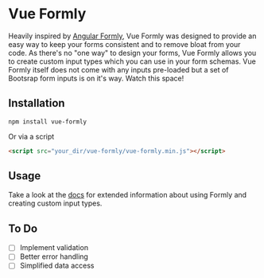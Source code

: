 # Vue Formly

Heavily inspired by [Angular Formly](http://angular-formly.com/), Vue Formly was designed to provide an easy way to keep your forms consistent and to remove bloat from your code. As there's no "one way" to design your forms, Vue Formly allows you to create custom input types which you can use in your form schemas. Vue Formly itself does not come with any inputs pre-loaded but a set of Bootsrap form inputs is on it's way. Watch this space!

## Installation
```
npm install vue-formly
```
Or via a script
```html
<script src="your_dir/vue-formly/vue-formly.min.js"></script>
```
## Usage
Take a look at the [docs](https://www.gitbook.com/book/matt-sanders/vue-formly/details) for extended information about using Formly and creating custom input types.

## To Do
* [ ] Implement validation
* [ ] Better error handling
* [ ] Simplified data access
